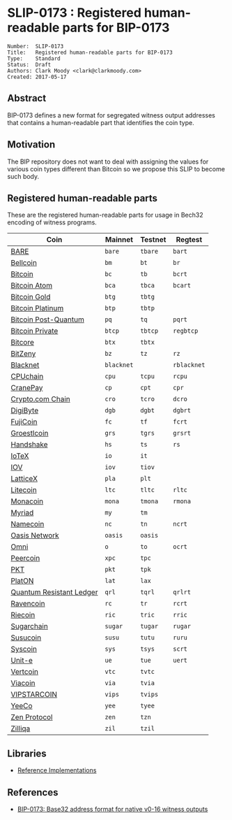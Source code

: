 # SLIP-0173 : Registered human-readable parts for BIP-0173

```
Number:  SLIP-0173
Title:   Registered human-readable parts for BIP-0173
Type:    Standard
Status:  Draft
Authors: Clark Moody <clark@clarkmoody.com>
Created: 2017-05-17
```

## Abstract

BIP-0173 defines a new format for segregated witness output addresses that contains a human-readable part that identifies the coin type.

## Motivation

The BIP repository does not want to deal with assigning the values for various coin types different than Bitcoin so we propose this SLIP to become such body.

## Registered human-readable parts

These are the registered human-readable parts for usage in Bech32 encoding of witness programs.

| Coin                                           | Mainnet    | Testnet | Regtest     |
| ---------------------------------------------- | ---------- | ------- | ----------- |
| [BARE](https://bare.network)                   | `bare`     | `tbare` | `bart`      |
| [Bellcoin](https://bellcoin.web4u.jp/)         | `bm`       | `bt`    | `br`        |
| [Bitcoin](https://bitcoin.org/)                | `bc`       | `tb`    | `bcrt`      |
| [Bitcoin Atom](https://bitcoinatom.io/)        | `bca`      | `tbca`  | `bcart`     |
| [Bitcoin Gold](https://bitcoingold.org/)       | `btg`      | `tbtg`  |             |
| [Bitcoin Platinum](https://btcplt.org/)        | `btp`      | `tbtp`  |             |
| [Bitcoin Post-Quantum](https://bitcoinpq.org/) | `pq`       | `tq`    | `pqrt`      |
| [Bitcoin Private](https://btcprivate.org/)     | `btcp`     | `tbtcp` | `regbtcp`   |
| [Bitcore](https://bitcore.cc/)                 | `btx`      | `tbtx`  |             |
| [BitZeny](https://bitzeny.tech/)               | `bz`       | `tz`    | `rz`        |
| [Blacknet](https://blacknet.ninja/)            | `blacknet` |         | `rblacknet` |
| [CPUchain](https://cpuchain.org)               | `cpu`      | `tcpu`  | `rcpu`      |
| [CranePay](https://cranepay.io/)               | `cp`       | `cpt`   | `cpr`       |
| [Crypto.com Chain](https://crypto.com/chain)   | `cro`      | `tcro`  | `dcro`      |
| [DigiByte](https://www.digibyte.io/)           | `dgb`      | `dgbt`  | `dgbrt`     |
| [FujiCoin](http://www.fujicoin.org/)           | `fc`       | `tf`    | `fcrt`      |
| [Groestlcoin](https://groestlcoin.org/)        | `grs`      | `tgrs`  | `grsrt`     |
| [Handshake](https://handshake.org/)            | `hs`       | `ts`    | `rs`        |
| [IoTeX](https://www.iotex.io/)                 | `io`       | `it`    |             |
| [IOV](https://www.iov.one/)                    | `iov`      | `tiov`  |             |
| [LatticeX](https://latticex.foundation/)       | `pla`      | `plt`   |             |
| [Litecoin](https://litecoin.org/)              | `ltc`      | `tltc`  | `rltc`      |
| [Monacoin](https://monacoin.org/)              | `mona`     | `tmona` | `rmona`     |
| [Myriad](https://myriadcoin.org/)              | `my`       | `tm`    |             |
| [Namecoin](https://www.namecoin.org/)          | `nc`       | `tn`    | `ncrt`      |
| [Oasis Network](https://oasisprotocol.org/)    | `oasis`    | `oasis` |             |
| [Omni](https://www.omnilayer.org)              | `o`        | `to`    | `ocrt`      |
| [Peercoin](https://www.peercoin.net)           | `xpc`      | `tpc`   |             |
| [PKT](https://github.com/pkt-cash/pktd)        | `pkt`      | `tpk`   |             |
| [PlatON](https://platon.network/)              | `lat`      | `lax`   |             |
| [Quantum Resistant Ledger](https://theqrl.org) | `qrl`      | `tqrl`  | `qrlrt`     |
| [Ravencoin](https://ravencoin.org/)            | `rc`       | `tr`    | `rcrt`      |
| [Riecoin](https://riecoin.dev/)                | `ric`      | `tric`  | `rric`      |
| [Sugarchain](https://sugarchain.org/)          | `sugar`    | `tugar` | `rugar`     |
| [Susucoin](https://www.susukino.com/)          | `susu`     | `tutu`  | `ruru`      |
| [Syscoin](https://syscoin.org/)                | `sys`      | `tsys`  | `scrt`      |
| [Unit-e](https://dtr.org/unit-e/)              | `ue`       | `tue`   | `uert`      |
| [Vertcoin](https://vertcoin.org/)              | `vtc`      | `tvtc`  |             |
| [Viacoin](https://viacoin.org/)                | `via`      | `tvia`  |             |
| [VIPSTARCOIN](https://www.vipstarcoin.jp/)     | `vips`     | `tvips` |             |
| [YeeCo](https://www.yeeco.io/)                 | `yee`      | `tyee`  |             |
| [Zen Protocol](https://zenprotocol.com/)       | `zen`      | `tzn`   |             |
| [Zilliqa](https://zilliqa.com/)                | `zil`      | `tzil`  |             |

## Libraries

* [Reference Implementations](https://github.com/sipa/bech32/tree/master/ref)

## References

* [BIP-0173: Base32 address format for native v0-16 witness outputs](https://github.com/bitcoin/bips/blob/master/bip-0173.mediawiki)
